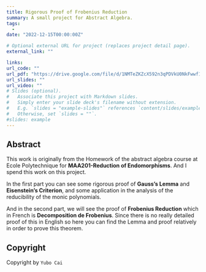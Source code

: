```yaml
---
title: Rigorous Proof of Frobenius Reduction
summary: A small project for Abstract Algebra.
tags:
  - 
date: "2022-12-15T00:00:00Z"

# Optional external URL for project (replaces project detail page).
external_link: ""

links:
url_code: ""
url_pdf: "https://drive.google.com/file/d/1NMTeZKZcX592n3qPDVkU0NkFwwf1YUwX/view?usp=sharing"
url_slides: ""
url_video: ""
# Slides (optional).
#   Associate this project with Markdown slides.
#   Simply enter your slide deck's filename without extension.
#   E.g. `slides = "example-slides"` references `content/slides/example-slides.md`.
#   Otherwise, set `slides = ""`.
#slides: example
---
```


## Abstract
This work is originally from the Homework of the abstract algebra course at Ecole Polytechnique for **MAA201-Reduction of Endomorphisms**. And I spend this work on this project.

In the first part you can see some rigorous proof of **Gauss’s Lemma** and **Eisenstein’s Criterion**, and some application in the analysis of the reducibility of the monic polynomials.

And in the second part, we will see the proof of **Frobenius Reduction** which in French is **Decomposition de Frobenius**. Since there is no really detailed proof of this in English so here you can find the Lemma and proof relatively in order to prove this theorem.

## Copyright

Copyright by `Yubo Cai`

```

```
